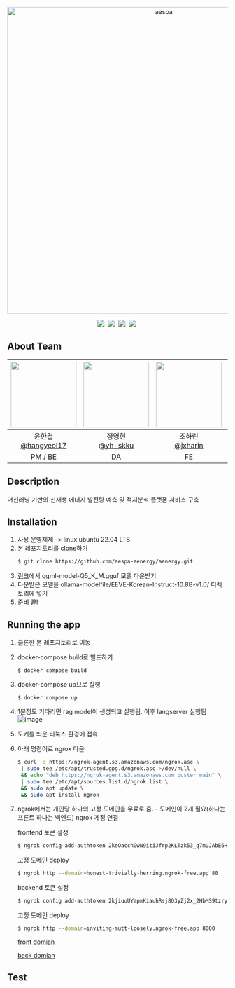 <p align="center">
	<img width="700" src="https://i0.wp.com/erizos.mx/wp-content/uploads/2020/10/aespa.jpg?w=1300&ssl=1" alt="aespa" />
</p>

<div align="center">
<img src="https://img.shields.io/badge/python-3.9.10-skyblue"/>&nbsp;
<img src="https://img.shields.io/badge/fastapi-v-orange"/>&nbsp;
<img src="https://img.shields.io/badge/docker-27.0.3-blue"/>&nbsp;
<img src="https://img.shields.io/badge/npm-10.8.1-navy"/>&nbsp;
</div>

 ## About Team
|<img src="https://github.com/user-attachments/assets/cfffae2a-2266-44ba-b0e0-449845ac4fbf" width="150" height="150"/>|<img src="https://github.com/aespa-aenergy/aenergy/assets/126852968/3c4123fa-5c3f-48a3-9825-8ddfc0cb98b4" width="150" height="150"/>|<img src="https://github.com/aespa-aenergy/aenergy/assets/126852968/f6ec0dca-c578-4f24-bc40-2e1d0ea03cd6" width="150" height="150"/>|<img src="https://github.com/aespa-aenergy/aenergy/assets/126852968/af1c46a6-c37b-4f18-97fc-e6609eb2c011" width="150" height="150"/>|
|:-:|:-:|:-:|:-:|
|윤한결<br/>[@hangyeol17](https://github.com/hangyeol17)|정영현<br/>[@yh-skku](https://github.com/yh-skku)|조하린<br/>[@jxharin](https://github.com/jxharin)|채원석<br/>[@1suckk](https://github.com/1suckk)|
|PM / BE<br/>|DA<br/>|FE<br/>|DA|


## Description
머신러닝 기반의 신재생 에너지 발전량 예측 및 적지분석 플랫폼 서비스 구축


## Installation

1. 사용 운영체제 -> linux ubuntu 22.04 LTS
2. 본 레포지토리를 clone하기
   ```bash
   $ git clone https://github.com/aespa-aenergy/aenergy.git
   ```
3. [링크](https://huggingface.co/heegyu/EEVE-Korean-Instruct-10.8B-v1.0-GGUF/tree/main)에서 ggml-model-Q5_K_M.gguf 모델 다운받기
4. 다운받은 모델을 ollama-modelfile/EEVE-Korean-Instruct-10.8B-v1.0/ 디렉토리에 넣기
5. 준비 끝!


## Running the app

1. 클론한 본 레포지토리로 이동
2. docker-compose build로 빌드하기
   ```
   $ docker compose build
   ```
4. docker-compose up으로 실행
   ```
   $ docker compose up
   ```
5. 1분정도 기다리면 rag model이 생성되고 실행됨.
   이후 langserver 실행됨
   ![image](https://github.com/user-attachments/assets/53ce2b4e-1b03-4416-8327-2ab49eaf96cf)

7. 도커를 띄운 리눅스 환경에 접속
8. 아래 명령어로 ngrox 다운
   ```bash
   $ curl -s https://ngrok-agent.s3.amazonaws.com/ngrok.asc \
	| sudo tee /etc/apt/trusted.gpg.d/ngrok.asc >/dev/null \
	&& echo "deb https://ngrok-agent.s3.amazonaws.com buster main" \
	| sudo tee /etc/apt/sources.list.d/ngrok.list \
	&& sudo apt update \
	&& sudo apt install ngrok
   ```
9. ngrok에서는 개인당 하나의 고정 도메인을 무료로 줌. - 도메인이 2개 필요(하나는 프론트 하나는 백엔드)
   ngrok 계정 연결

   frontend
   토큰 설정
   ```bash
   $ ngrok config add-authtoken 2keOacchGwN9itiJfrp2KLTzk53_q7mUJAbE6HMNEzgJUgnp
   ```
   고정 도메인 deploy
   ```bash
   $ ngrok http --domain=honest-trivially-herring.ngrok-free.app 80
   ```

   backend
   토큰 설정
   ```bash
   $ ngrok config add-authtoken 2kjiuuUYapmKiauhRsj8Q3yZj2x_2HbMS9tzryJ86WK9S9uu6
   ```
   고정 도메인 deploy
   ```bash
   $ ngrok http --domain=inviting-mutt-loosely.ngrok-free.app 8000
   ```

   [front domian](https://honest-trivially-herring.ngrok-free.app)

   [back domian](inviting-mutt-loosely.ngrok-free.app)
    




## Test


